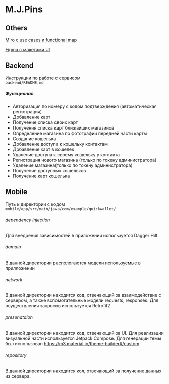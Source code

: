 # M.J.Pins


## Others

[Miro с use cases и functional map](https://miro.com/app/board/uXjVP9sBgd8=/?share_link_id=276851859631)

[Figma с макетами UI](https://www.figma.com/file/NRlUwYI8ofVhQsxXkI3VsX/Alpha-Hackaton?node-id=1%3A3&t=DnCcpXTmfUU1jclb-1)

## Backend

Инструкции по работе с сервисом</br>
```backend/README.md```

##### Функционал

+ Авторизация по номеру с кодом подтверждения (автоматическая регистрация)</br>
+ Добавление карт</br>
+ Получение списка своих карт</br>
+ Получения списка карт ближайших магазинов</br>
+ Определение магазина по фотографии передней части карты</br>
+ Создание кошелька</br>
+ Добавление доступа к кошельку контактам</br>
+ Добавление карт в кошелек</br>
+ Удаление доступа к своему кошельку у контакта</br>
+ Регистрация нового магазина (только по токену администратора)</br>
+ Удаление магазина(только по токену администратора)</br>
+ Получение доступных кошельков</br>
+ Получение карт кошелька</br>


## Mobile
Путь к директории с кодом<br/>
```mobile/app/src/main/java/com/example/quickwallet/```<br/>
###### dependency injection
  Для внедрения зависимостей в приложении используется Dagger Hilt.
###### domain
  В данной директории распологаются модели используемые в прилложении
###### network
  В данной директории находится код, отвечающий за взаимодействие с сервером, а также вспомогательные модели requests, responses. Для осуществления запросов используется Retrofit2
###### presenataion
  В данной директории находится код, отвечающий за UI. Для реализации визуальной части используется Jetpack Compose. Для генерации темы был использован https://m3.material.io/theme-builder#/custom
###### repository
  В данной директории находится кол, отвечающий за получение данных из сервера.

